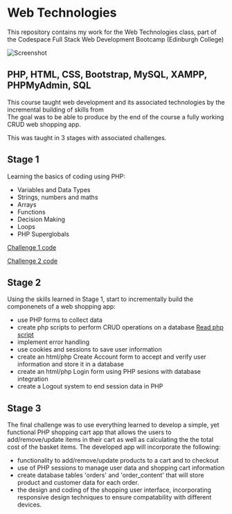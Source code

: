 # Web Technologies
This repository contains my work for the Web Technologies class, part of the Codespace Full Stack Web Development Bootcamp (Edinburgh College)

![Screenshot](https://moodle.edinburghcollege.ac.uk/pluginfile.php/4311273/course/overviewfiles/Codespace%20-%20Grey.png)

## PHP, HTML, CSS, Bootstrap, MySQL, XAMPP, PHPMyAdmin, SQL
This course taught web development and its associated technologies by the incremental building of skills from  
The goal was to be able to produce by the end of the course a fully working CRUD web shopping app. 

This was taught in 3 stages with associated challenges.
## Stage 1
Learning the basics of coding using PHP:

- Variables and Data Types
- Strings, numbers and maths 
- Arrays
- Functions
- Decision Making
- Loops
- PHP Superglobals

[Challenge 1 code](/Challenge_1)

[Challenge 2 code](Challenge_2)


## Stage 2

Using the skills learned in Stage 1, start to incrementally build the componenets of a web shopping app:

- use PHP forms to collect data
- create php scripts to perform CRUD operations on a database
  [Read php script](Challenge_3_CRUD_rework/read.php/)
- implement error handling
- use cookies and sessions to save user information
- create an html/php Create Account form to accept and verify user information and store it in a database
- create an html/php Login form using PHP sesions with database integration
- create a Logout system to end session data in PHP

## Stage 3
The final challenge was to use everything learned to develop a simple, yet functional PHP shopping cart app that allows the users to add/remove/update items in their cart as well as calculating the the total cost of the basket items. 
The developed app will incorporate the following:
- functionality to add/remove/update products to a cart and to checkout
- use of PHP sessions to manage user data and shopping cart information
- create database tables 'orders' and 'order_content' that will store product and customer data for each order.
- the design and coding of the shopping user interface, incorporating responsive design techniques to ensure compatability with different devices.

